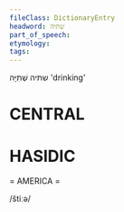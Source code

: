 ```yaml
---
fileClass: DictionaryEntry
headword: שתּיה
part_of_speech: 
etymology: 
tags: 
---
```

שתּיה
שְׁתִיָּה
'drinking'

CENTRAL
========

HASIDIC
=======
= AMERICA = 

/štiːə/